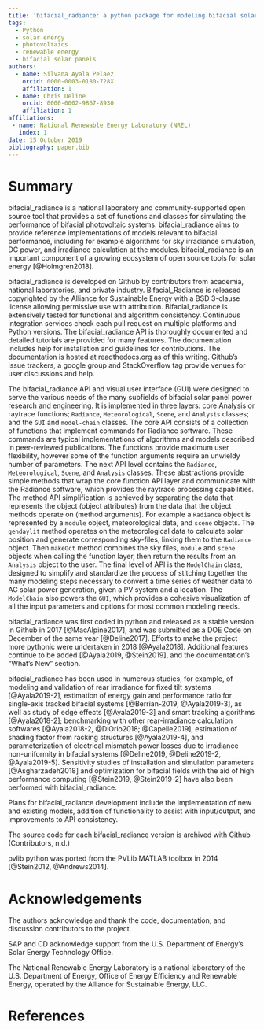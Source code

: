 ```yaml
---
title: 'bifacial_radiance: a python package for modeling bifacial solar photovoltaic systems'
tags:
  - Python
  - solar energy
  - photovoltaics
  - renewable energy
  - bifacial solar panels
authors:
  - name: Silvana Ayala Pelaez
    orcid: 0000-0003-0180-728X
    affiliation: 1
  - name: Chris Deline
    orcid: 0000-0002-9867-8930
    affiliation: 1
affiliations:
 - name: National Renewable Energy Laboratory (NREL)
   index: 1
date: 15 October 2019
bibliography: paper.bib
---
```


# Summary

bifacial_radiance is a national laboratory and community-supported open source tool that provides a set of functions and classes for simulating the performance of bifacial photovoltaic systems. bifacial_radiance aims to provide reference implementations of models relevant to bifacial performance, including for example algorithms for sky irradiance simulation, DC power, and irradiance calculation at the modules. bifacial_radiance is an important component of a growing ecosystem of open source tools for solar energy  [@Holmgren2018].

bifacial_radiance is developed on Github by contributors from academia, national laboratories, and private industry. Bifacial_Radiance is released copyrighted by the Alliance for Sustainable Energy with a BSD 3-clause license allowing permissive use with attribution. Bifacial_radiance is extensively tested for functional and algorithm consistency. Continuous integration services check each pull request on multiple platforms and Python versions. The bifacial_radiance API is thoroughly documented and detailed tutorials are provided for many features. The documentation includes help for installation and guidelines for contributions. The documentation is hosted at readthedocs.org as of this writing. Github’s issue trackers, a google group and StackOverflow tag provide venues for user discussions and help.

The bifacial_radiance API and visual user interface (GUI) were designed to serve the various needs of the many subfields of bifacial solar panel power research and engineering. It is implemented in three layers: core Analysis or raytrace functions; ``Radiance``, ``Meteorological``, ``Scene``, and ``Analysis`` classes; and the ``GUI`` and ``model-chain`` classes. The core API consists of a collection of functions that implement commands for Radiance software. These commands are typical implementations of algorithms and models described in peer-reviewed publications. The functions provide maximum user flexibility, however some of the function arguments require an unwieldy number of parameters. The next API level contains the ``Radiance``, ``Meteorological``, ``Scene``, and ``Analysis`` classes. These abstractions provide simple methods that wrap the core function API layer and communicate with the Radiance software, which provides the raytrace processing capabilities. The method API simplification is achieved by separating the data that represents the object (object attributes) from the data that the object methods operate on (method arguments). For example a ``Radiance`` object is represented by a ``module`` object, meteorological data, and ``scene`` objects. The ``gendaylit`` method operates on the meteorological data to calculate solar position and generate corresponding sky-files, linking them to the ``Radiance`` object. Then ``makeOct`` method combines the sky files, ``module`` and ``scene`` objects when calling the function layer, then return the results from an ``Analysis`` object to the user. The final level of API is the ``ModelChain`` class, designed to simplify and standardize the process of stitching together the many modeling steps necessary to convert a time series of weather data to AC solar power generation, given a PV system and a location. The ``ModelChain`` also powers the ``GUI``, which provides a cohesive visualization of all the input parameters and options for most common modeling needs.

bifacial_radiance was first coded in python and released as a stable version in Github in 2017 [@MacAlpine2017], and was submitted as a DOE Code on December of the same year [@Deline2017]. Efforts to make the project more pythonic were undertaken in 2018 [@Ayala2018]. Additional features continue to be added [@Ayala2019, @Stein2019], and the documentation’s “What’s New” section.

bifacial_radiance has been used in numerous studies, for example, of modeling and validation of rear irradiance for fixed tilt systems [@Ayala2019-2], estimation of energy gain and performance ratio for single-axis tracked bifacial systems [@Berrian-2019, @Ayala2019-3], as well as study of edge effects [@Ayala2019-3] and smart tracking algorithms [@Ayala2018-2]; benchmarking with other rear-irradiance calculation softwares [@Ayala2018-2, @DiOrio2018; @Capelle2019], estimation of shading factor from racking structures [@Ayala2019-4], and parameterization of electrical mismatch power losses due to irradiance non-uniformity in bifacial systems [@Deline2019, @Deline2019-2, @Ayala2019-5]. Sensitivity studies of installation and simulation parameters [@Asgharzadeh2018] and optimization for bifacial fields with the aid of high performance computing [@Stein2019, @Stein2019-2] have also been performed with bifacial_radiance.

Plans for bifacial_radiance development include the implementation of new and existing models, addition of functionality to assist with input/output, and improvements to API consistency.

The source code for each bifacial_radiance version is archived with Github (Contributors, n.d.)

pvlib python was ported from the PVLib MATLAB toolbox in 2014
[@Stein2012, @Andrews2014].

# Acknowledgements

The authors acknowledge and thank the code, documentation, and discussion contributors to the project.

SAP and CD acknowledge support from the U.S. Department of Energy’s Solar Energy Technology Office.

The National Renewable Energy Laboratory is a national laboratory of the U.S. Department of Energy, Office of Energy Efficiency and Renewable Energy, operated by the Alliance for Sustainable Energy, LLC.

# References
